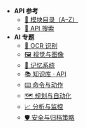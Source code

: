 <!-- BEGIN:AURORA-API -->
* **API 参考**
  * [📖 模块目录（A–Z）](api/README.md)
  * [🔎 API 搜索](api/Search.md)
* **AI 专题**
  * [📄 OCR 识别](OCR.md)
  * [🖼️ 视觉与图像](Vision-and-Images.md)
  * [🧠 记忆系统](Memory-System.md)
  * [📚 知识库 · API](Knowledge-Base-API.md)
  * [⌨️ 命令与动作](Commands-and-Actions.md)
  * [🗺️ 规划与自动化](Planning-and-Automation.md)
  * [📈 分析与监控](Analytics-and-Monitoring.md)
  * [🛡️ 安全与归档策略](Security-and-Archive-Policy.md)
<!-- END:AURORA-API -->